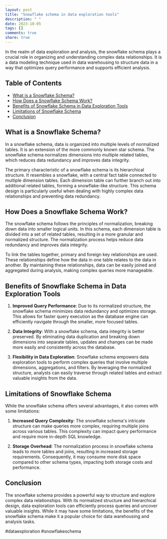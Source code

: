 ```yaml
---
layout: post
title: "Snowflake schema in data exploration tools"
description: " "
date: 2023-10-05
tags: []
comments: true
share: true
---
```


In the realm of data exploration and analysis, the snowflake schema plays a crucial role in organizing and understanding complex data relationships. It is a data modeling technique used in data warehousing to structure data in a way that optimizes query performance and supports efficient analysis.

## Table of Contents
- [What is a Snowflake Schema?](#what-is-a-snowflake-schema)
- [How Does a Snowflake Schema Work?](#how-does-a-snowflake-schema-work)
- [Benefits of Snowflake Schema in Data Exploration Tools](#benefits-of-snowflake-schema-in-data-exploration-tools)
- [Limitations of Snowflake Schema](#limitations-of-snowflake-schema)
- [Conclusion](#conclusion)

## What is a Snowflake Schema?

In a snowflake schema, data is organized into multiple levels of normalized tables. It is an extension of the more commonly known star schema. The snowflake schema normalizes dimensions into multiple related tables, which reduces data redundancy and improves data integrity.

The primary characteristic of a snowflake schema is its hierarchical structure. It resembles a snowflake, with a central fact table connected to multiple dimension tables. Each dimension table can further branch out into additional related tables, forming a snowflake-like structure. This schema design is particularly useful when dealing with highly complex data relationships and preventing data redundancy.

## How Does a Snowflake Schema Work?

The snowflake schema follows the principles of normalization, breaking down data into smaller logical units. In this schema, each dimension table is divided into a set of related tables, resulting in a more granular and normalized structure. The normalization process helps reduce data redundancy and improves data integrity.

To link the tables together, primary and foreign key relationships are used. These relationships define how the data in one table relates to the data in another. By maintaining these relationships, data can be easily joined and aggregated during analysis, making complex queries more manageable.

## Benefits of Snowflake Schema in Data Exploration Tools

1. **Improved Query Performance**: Due to its normalized structure, the snowflake schema minimizes data redundancy and optimizes storage. This allows for faster query execution as the database engine can efficiently navigate through the smaller, more focused tables.

2. **Data Integrity**: With a snowflake schema, data integrity is better preserved. By eliminating data duplication and breaking down dimensions into separate tables, updates and changes can be made more easily and consistently across the database.

3. **Flexibility in Data Exploration**: Snowflake schema empowers data exploration tools to perform complex queries that involve multiple dimensions, aggregations, and filters. By leveraging the normalized structure, analysts can easily traverse through related tables and extract valuable insights from the data.

## Limitations of Snowflake Schema

While the snowflake schema offers several advantages, it also comes with some limitations:

1. **Increased Query Complexity**: The snowflake schema's intricate structure can make queries more complex, requiring multiple joins across various tables. This complexity can impact query performance and require more in-depth SQL knowledge.

2. **Storage Overhead**: The normalization process in snowflake schema leads to more tables and joins, resulting in increased storage requirements. Consequently, it may consume more disk space compared to other schema types, impacting both storage costs and performance.

## Conclusion

The snowflake schema provides a powerful way to structure and explore complex data relationships. With its normalized structure and hierarchical design, data exploration tools can efficiently process queries and uncover valuable insights. While it may have some limitations, the benefits of the snowflake schema make it a popular choice for data warehousing and analysis tasks.

#dataexploration #snowflakeschema